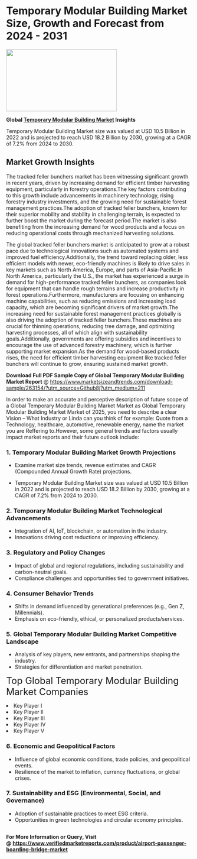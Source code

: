 <H1>Temporary Modular Building Market Size, Growth and Forecast from 2024 - 2031</H1><img class="aligncenter size-medium wp-image-584254" src="https://thirdeyenews.in/wp-content/uploads/2024/09/Global-Market-Research-300x168.jpeg" alt="" width="300" height="168" /><p><strong>Global&nbsp;<a href="https://www.marketsizeandtrends.com/download-sample/263154/?utm_source=Github8j?utm_medium=211">Temporary Modular Building Market</a> Insights</strong></p><p>Temporary Modular Building Market size was valued at USD 10.5 Billion in 2022 and is projected to reach USD 18.2 Billion by 2030, growing at a CAGR of 7.2% from 2024 to 2030.</p><p><h2>Market Growth Insights</h2> <p>The tracked feller bunchers market has been witnessing significant growth in recent years, driven by increasing demand for efficient timber harvesting equipment, particularly in forestry operations.The key factors contributing to this growth include advancements in machinery technology, rising forestry industry investments, and the growing need for sustainable forest management practices.The adoption of tracked feller bunchers, known for their superior mobility and stability in challenging terrain, is expected to further boost the market during the forecast period.The market is also benefiting from the increasing demand for wood products and a focus on reducing operational costs through mechanized harvesting solutions.</p> <p>The global tracked feller bunchers market is anticipated to grow at a robust pace due to technological innovations such as automated systems and improved fuel efficiency.Additionally, the trend toward replacing older, less efficient models with newer, eco-friendly machines is likely to drive sales in key markets such as North America, Europe, and parts of Asia-Pacific.In North America, particularly the U.S., the market has experienced a surge in demand for high-performance tracked feller bunchers, as companies look for equipment that can handle rough terrains and increase productivity in forest operations.Furthermore, manufacturers are focusing on enhancing machine capabilities, such as reducing emissions and increasing load capacity, which are becoming significant drivers of market growth.The increasing need for sustainable forest management practices globally is also driving the adoption of tracked feller bunchers.These machines are crucial for thinning operations, reducing tree damage, and optimizing harvesting processes, all of which align with sustainability goals.Additionally, governments are offering subsidies and incentives to encourage the use of advanced forestry machinery, which is further supporting market expansion.As the demand for wood-based products rises, the need for efficient timber harvesting equipment like tracked feller bunchers will continue to grow, ensuring sustained market growth.<p><span class=""><strong>Download Full PDF Sample Copy of Global Temporary Modular Building Market Report</strong> @ <a href="https://www.marketsizeandtrends.com/download-sample/263154/?utm_source=Github8j?utm_medium=211" target="_blank">https://www.marketsizeandtrends.com/download-sample/263154/?utm_source=Github8j?utm_medium=211</a></span></p><p>In order to make an accurate and perceptive description of future scope of a Global&nbsp;Temporary Modular Building Market Market as Global&nbsp;Temporary Modular Building Market Market of 2025, you need to describe a clear Vision &ndash; What Industry or Linda can you think of for example: Quote from a Technology, healthcare, automotive, renewable energy, name the market you are Reffering to.However, some general trends and factors usually impact market reports and their future outlook include:</p><h3>1.&nbsp;<strong>Temporary Modular Building Market Growth Projections</strong></h3><ul><li>Examine market size trends, revenue estimates and CAGR (Compounded Annual Growth Rate) projections.</li><li><p>Temporary Modular Building Market size was valued at USD 10.5 Billion in 2022 and is projected to reach USD 18.2 Billion by 2030, growing at a CAGR of 7.2% from 2024 to 2030.</p></li></ul><h3>2.&nbsp;<strong>Temporary Modular Building Market Technological Advancements</strong></h3><ul><li>Integration of AI, IoT, blockchain, or automation in the industry.</li><li>Innovations driving cost reductions or improving efficiency.</li></ul><h3>3.&nbsp;<strong>Regulatory and Policy Changes</strong></h3><ul><li>Impact of global and regional regulations, including sustainability and carbon-neutral goals.</li><li>Compliance challenges and opportunities tied to government initiatives.</li></ul><h3>4.&nbsp;<strong>Consumer Behavior Trends</strong></h3><ul><li>Shifts in demand influenced by generational preferences (e.g., Gen Z, Millennials).</li><li>Emphasis on eco-friendly, ethical, or personalized products/services.</li></ul><h3>5.&nbsp;<strong>Global Temporary Modular Building Market Competitive Landscape</strong></h3><ul><li>Analysis of key players, new entrants, and partnerships shaping the industry.</li><li>Strategies for differentiation and market penetration.</li></ul><p data-pm-slice="1 1 []"><span style="color: inherit; font-family: inherit; font-size: 25px;">Top Global Temporary Modular Building Market Companies</span></p><div class="" data-test-id=""><p><li>Key Player I</li><li> Key Player II</li><li> Key Player III</li><li> Key Player IV</li><li> Key Player V</li></p></div><h3>6.&nbsp;<strong>Economic and Geopolitical Factors</strong></h3><ul><li>Influence of global economic conditions, trade policies, and geopolitical events.</li><li>Resilience of the market to inflation, currency fluctuations, or global crises.</li></ul><h3>7.&nbsp;<strong>Sustainability and ESG (Environmental, Social, and Governance)</strong></h3><ul><li>Adoption of sustainable practices to meet ESG criteria.</li><li>Opportunities in green technologies and circular economy principles.</li></ul><h2><strong style="font-size: 14px;">For More Information or Query, Visit @&nbsp;</strong><a style="background-color: #ffffff; font-size: 14px;" href="https://www.marketsizeandtrends.com/report/temporary-modular-building-market/" target="_blank">https://www.verifiedmarketreports.com/product/airport-passenger-boarding-bridge-market</a></h2>